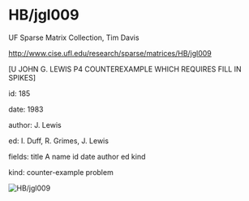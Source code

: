 # HB/jgl009

 UF Sparse Matrix Collection, Tim Davis

 http://www.cise.ufl.edu/research/sparse/matrices/HB/jgl009

 [U JOHN G. LEWIS P4 COUNTEREXAMPLE WHICH REQUIRES FILL IN SPIKES]

 id: 185

 date: 1983

 author: J. Lewis

 ed: I. Duff, R. Grimes, J. Lewis

 fields: title A name id date author ed kind

 kind: counter-example problem

![HB/jgl009](http://yifanhu.net/GALLERY/GRAPHS/GIF_SMALL/HB@jgl009.gif)
